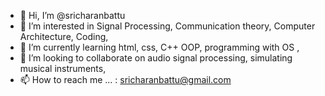 - 👋 Hi, I’m @sricharanbattu
- 👀 I’m interested in Signal Processing, Communication theory, Computer Architecture, Coding,
- 🌱 I’m currently learning html, css, C++ OOP, programming with OS ,
- 💞️ I’m looking to collaborate on audio signal processing, simulating musical instruments,
- 📫 How to reach me ... : sricharanbattu@gmail.com

<!---
sricharanbattu/sricharanbattu is a ✨ special ✨ repository because its `README.md` (this file) appears on your GitHub profile.
You can click the Preview link to take a look at your changes.
--->
